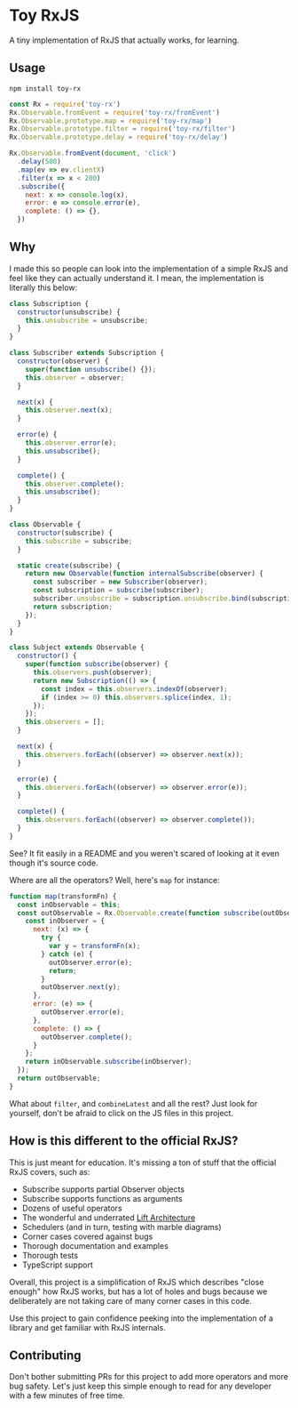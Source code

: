 # Toy RxJS

A tiny implementation of RxJS that actually works, for learning.

## Usage

`npm install toy-rx`

```js
const Rx = require('toy-rx')
Rx.Observable.fromEvent = require('toy-rx/fromEvent')
Rx.Observable.prototype.map = require('toy-rx/map')
Rx.Observable.prototype.filter = require('toy-rx/filter')
Rx.Observable.prototype.delay = require('toy-rx/delay')

Rx.Observable.fromEvent(document, 'click')
  .delay(500)
  .map(ev => ev.clientX)
  .filter(x => x < 200)
  .subscribe({
    next: x => console.log(x),
    error: e => console.error(e),
    complete: () => {},
  })
```

## Why

I made this so people can look into the implementation of a simple RxJS and feel like they can actually understand it. I mean, the implementation is literally this below:

```js
class Subscription {
  constructor(unsubscribe) {
    this.unsubscribe = unsubscribe;
  }
}

class Subscriber extends Subscription {
  constructor(observer) {
    super(function unsubscribe() {});
    this.observer = observer;
  }

  next(x) {
    this.observer.next(x);
  }

  error(e) {
    this.observer.error(e);
    this.unsubscribe();
  }

  complete() {
    this.observer.complete();
    this.unsubscribe();
  }
}

class Observable {
  constructor(subscribe) {
    this.subscribe = subscribe;
  }

  static create(subscribe) {
    return new Observable(function internalSubscribe(observer) {
      const subscriber = new Subscriber(observer);
      const subscription = subscribe(subscriber);
      subscriber.unsubscribe = subscription.unsubscribe.bind(subscription);
      return subscription;
    });
  }
}

class Subject extends Observable {
  constructor() {
    super(function subscribe(observer) {
      this.observers.push(observer);
      return new Subscription(() => {
        const index = this.observers.indexOf(observer);
        if (index >= 0) this.observers.splice(index, 1);
      });
    });
    this.observers = [];
  }

  next(x) {
    this.observers.forEach((observer) => observer.next(x));
  }

  error(e) {
    this.observers.forEach((observer) => observer.error(e));
  }

  complete() {
    this.observers.forEach((observer) => observer.complete());
  }
}
```

See? It fit easily in a README and you weren't scared of looking at it even though it's source code.

Where are all the operators? Well, here's `map` for instance:

```js
function map(transformFn) {
  const inObservable = this;
  const outObservable = Rx.Observable.create(function subscribe(outObserver) {
    const inObserver = {
      next: (x) => {
        try {
          var y = transformFn(x);
        } catch (e) {
          outObserver.error(e);
          return;
        }
        outObserver.next(y);
      },
      error: (e) => {
        outObserver.error(e);
      },
      complete: () => {
        outObserver.complete();
      }
    };
    return inObservable.subscribe(inObserver);
  });
  return outObservable;
}
```

What about `filter`, and `combineLatest` and all the rest? Just look for yourself, don't be afraid to click on the JS files in this project.

## How is this different to the official RxJS?

This is just meant for education. It's missing a ton of stuff that the official RxJS covers, such as:

- Subscribe supports partial Observer objects
- Subscribe supports functions as arguments
- Dozens of useful operators
- The wonderful and underrated [Lift Architecture](https://github.com/ReactiveX/rxjs/blob/3ced24f2192289e441e88368c02c9df86bcb11e0/src/Observable.ts#L60-L72)
- Schedulers (and in turn, testing with marble diagrams)
- Corner cases covered against bugs
- Thorough documentation and examples
- Thorough tests
- TypeScript support

Overall, this project is a simplification of RxJS which describes "close enough" how RxJS works, but has a lot of holes and bugs because we deliberately are not taking care of many corner cases in this code.

Use this project to gain confidence peeking into the implementation of a library and get familiar with RxJS internals.

## Contributing

Don't bother submitting PRs for this project to add more operators and more bug safety. Let's just keep this simple enough to read for any developer with a few minutes of free time.